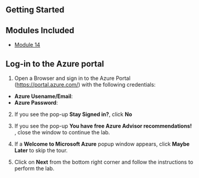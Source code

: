 ## **Getting Started**


## **Modules Included**


 - [Module 14](https://github.com/MicrosoftLearning/DP-203T00-Data-Engineering-on-Microsoft-Azure/tree/master/Instructions/Labs/14)  


## Log-in to the Azure portal


1.  Open a Browser and sign in to the Azure Portal (<https://portal.azure.com/>) with the following credentials:
   
   * **Azure Usename/Email**:  <inject key="AzureAdUserEmail"></inject>
   * **Azure Password**:  <inject key="AzureAdUserPassword"></inject>


2. If you see the pop-up  **Stay Signed in?**, click **No**


3. If you see the pop-up **You have free Azure Advisor recommendations!** , close the window to continue the lab. 


4. If a **Welcome to Microsoft Azure** popup window appears, click **Maybe Later** to skip the tour.


5. Click on **Next** from the bottom right corner and follow the instructions to perform the lab.










